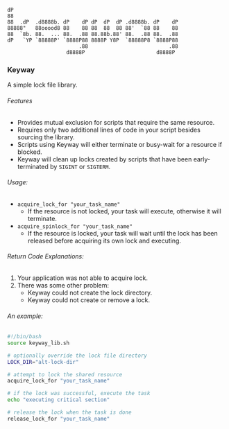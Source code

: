 ```
dP
88
88  .dP  .d8888b. dP    dP dP  dP  dP .d8888b. dP    dP
88888"   88ooood8 88    88 88  88  88 88'  `88 88    88
88  `8b. 88.  ... 88.  .88 88.88b.88' 88.  .88 88.  .88
dP   `YP `88888P' `8888P88 8888P Y8P  `88888P8 `8888P88
                       .88                          .88
                   d8888P                       d8888P
```
### Keyway
A simple lock file library.

###### Features
* Provides mutual exclusion for scripts that require the same resource.
* Requires only two additional lines of code in your script besides sourcing the library.
* Scripts using Keyway will either terminate or busy-wait for a resource if blocked.
* Keyway will clean up locks created by scripts that have been early-terminated by `SIGINT` or `SIGTERM`.

###### Usage:
* `acquire_lock_for "your_task_name"`
  * If the resource is not locked, your task will execute, otherwise it will terminate.
* `acquire_spinlock_for "your_task_name"`
  * If the resource is locked, your task will wait until the lock has been released before acquiring its own lock and executing.

###### Return Code Explanations:
1. Your application was not able to acquire lock.
2. There was some other problem:
     * Keyway could not create the lock directory.
     * Keyway could not create or remove a lock.

###### An example:
```bash
#!/bin/bash
source keyway_lib.sh

# optionally override the lock file directory
LOCK_DIR="alt-lock-dir"

# attempt to lock the shared resource
acquire_lock_for "your_task_name"

# if the lock was successful, execute the task
echo "executing critical section"

# release the lock when the task is done
release_lock_for "your_task_name"
```
